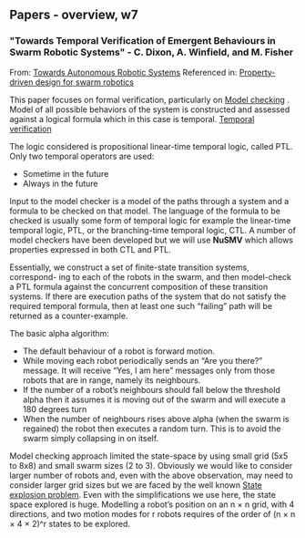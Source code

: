 ## Papers - overview, w7

### "Towards Temporal Verification of Emergent Behaviours in Swarm Robotic Systems" - C. Dixon, A. Winfield, and M. Fisher
From: [Towards Autonomous Robotic Systems](../Books/Towards%20Autonomous%20Robotic%20Systems.pdf)
Referenced in: [Property-driven design for swarm robotics](../Papers/Property-driven%20design%20for%20swarm%20robotics.pdf)

This paper focuses on formal verification, particularly on [Model checking](Model%20checking.md) . Model of all possible behaviors of the system is constructed and assessed against a logical formula which in this case is temporal. [Temporal verification](Temporal%20verification.md)

The logic considered is propositional linear-time temporal logic, called PTL.
Only two temporal operators are used:
- Sometime in the future
- Always in the future

Input to the model checker is a model of the paths through a system and a formula to be checked on that model. The language of the formula to be checked is usually some form of temporal logic for example the linear-time temporal logic, PTL, or the branching-time temporal logic, CTL. A number of model checkers have been developed but we will use **NuSMV** which allows properties expressed in both CTL and PTL.

Essentially, we construct a set of finite-state transition systems, correspond- ing to each of the robots in the swarm, and then model-check a PTL formula against the concurrent composition of these transition systems. If there are execution paths of the system that do not satisfy the required temporal formula, then at least one such “failing” path will be returned as a counter-example.

The basic alpha algorithm:
- The default behaviour of a robot is forward motion.
- While moving each robot periodically sends an “Are you there?” message. It will receive “Yes, I am here” messages only from those robots that are in range, namely its neighbours.
- If the number of a robot’s neighbours should fall below the threshold alpha then it assumes it is moving out of the swarm and will execute a 180 degrees turn
- When the number of neighbours rises above alpha (when the swarm is regained) the robot then executes a random turn. This is to avoid the swarm simply collapsing in on itself.

Model checking approach limited the state-space by using small grid (5x5 to 8x8) and small swarm sizes (2 to 3). Obviously we would like to consider larger number of robots and, even with the above observation, may need to consider larger grid sizes but we are faced by the well known [State explosion problem](State%20explosion%20problem.md). Even with the simplifications we use here, the state space explored is huge. Modelling a robot’s position on an n × n grid, with 4 directions, and two motion modes for r robots requires of the order of (n × n × 4 × 2)^r states to be explored.